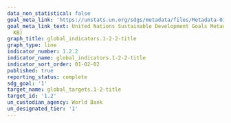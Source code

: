 ```yaml
---
data_non_statistical: false
goal_meta_link: 'https://unstats.un.org/sdgs/metadata/files/Metadata-01-02-02.pdf '
goal_meta_link_text: United Nations Sustainable Development Goals Metadata (PDF 98.2
  KB)
graph_title: global_indicators.1-2-2-title
graph_type: line
indicator_number: 1.2.2
indicator_name: global_indicators.1-2-2-title
indicator_sort_order: 01-02-02
published: true
reporting_status: complete
sdg_goal: '1'
target_name: global_targets.1-2-title
target_id: '1.2'
un_custodian_agency: World Bank
un_designated_tier: '1'
---
```



